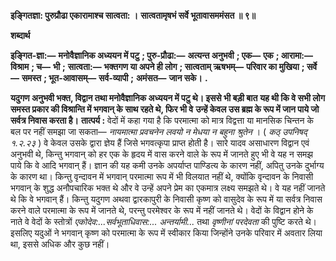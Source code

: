 **इङ्गितज्ञा: पुरुप्रौढा एकारामाश्च सात्वता: ।** **सात्वतामृषभं सर्वे भूतावासममंसत ॥ ९॥** 

**शब्दार्थ** 

**इङ्गित-ज्ञा:—** **मनोवैज्ञानिक अध्ययन में पटु** **; पुरु-प्रौढा:—** **अत्यन्त अनुभवी** **; एक—** **एक** **; आरामा:—** **विश्राम** **; च—** **भी** **;** **सात्वता:—** **भक्तगण या अपने ही लोग** **; सात्वताम् ऋषभम्—** **परिवार का मुखिया** **; सर्वे—** **समस्त** **; भूत-आवासम्—** **सर्व-व्यापी** **;** **अमंसत—** **जान सके।** **.** 

**यदुगण अनुभवी भक्त, विद्वान तथा मनोवैज्ञानिक अध्ययन में पटु थे। इससे भी बड़ी बात** **यह थी कि वे सभी लोग समस्त प्रकार की विश्रान्ति में भगवान् के साथ रहते थे, फिर भी वे** **उन्हें केवल उस ब्रह्म के रूप में जान पाये जो सर्वत्र निवास करता है।** **तात्पर्य :** वेदों में कहा गया है कि परमात्मा को मात्र विद्वत्ता या मानसिक चिन्तन के बल पर नहीं समझा जा सकता— *नायमात्मा प्रवचनेन लवयो न मेधया न बहुना श्रुतेन* । ( *कठ् उपनिषद् १.२.२३* ) वे केवल उसके द्वारा ज्ञेय हैं जिसे भगवत्कृपा प्राप्त होती है। सारे यादव असाधारण विद्वान एवं अनुभवी थे, किन्तु भगवान् को हर एक के हृदय में वास करने वाले के रूप में जानते हुए भी वे यह न समझ पाये कि वे आदि भगवान् हैं। ज्ञान की यह कमी उनके अपर्याप्त पाण्डित्य के कारण नहीं, अपितु उनके दुर्भाग्य के कारण था। किन्तु वृन्दावन में भगवान् परमात्मा रूप में भी विलयात नहीं थे, क्योंकि वृन्दावन के निवासी भगवान् के शुद्ध अनौपचारिक भक्त थे और वे उन्हें अपने प्रेम का एकमात्र लक्ष्य समझते थे। वे यह नहीं जानते थे कि वे भगवान् हैं। किन्तु यदुगण अथवा द्वारकापुरी के निवासी कृष्ण को वासुदेव के रूप में या सर्वत्र निवास करने वाले परमात्मा के रूप में जानते थे, परन्तु परमेश्वर के रूप में नहीं जानते थे। वेदों के विद्वान होने के नाते वे वेदों के स्तोत्रों *एकोदेव:...सर्वभूताधिवास:...* *अन्तर्यामी...* तथा *वृष्णीनां परदेवता* की पुष्टि करते थे। इसलिए यदुओं ने भगवान् कृष्ण को परमात्मा के रूप में स्वीकार किया जिन्होंने उनके परिवार में अवतार लिया था, इससे अधिक और कुछ नहीं।  